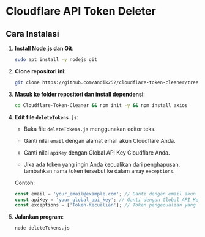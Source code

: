 # Cloudflare API Token Deleter

## Cara Instalasi

1. **Install Node.js dan Git**:
   ```bash
   sudo apt install -y nodejs git
   ```
   
2. **Clone repositori ini**:
   ```bash
   git clone https://github.com/Andik252/cloudflare-token-cleaner/tree/48bdbe45ec4e697bb38fccde5ebfed4d4b71281c/Cloudflare-Token-Cleaner


3. **Masuk ke folder repositori dan install dependensi**:
   ```bash
   cd Cloudflare-Token-Cleaner && npm init -y && npm install axios
   ```

4. **Edit file `deleteTokens.js`**:
   - Buka file `deleteTokens.js` menggunakan editor teks.     
   - Ganti nilai `email` dengan alamat email akun Cloudflare Anda.
     
   - Ganti nilai `apiKey` dengan Global API Key Cloudflare Anda.
     
   - Jika ada token yang ingin Anda kecualikan dari penghapusan, tambahkan nama token tersebut ke dalam array `exceptions`.

   Contoh:
   ```javascript
   const email = 'your_email@example.com'; // Ganti dengan email akun Cloudflare kamu
   const apiKey = 'your_global_api_key'; // Ganti dengan Global API Key Cloudflare kamu
   const exceptions = ['Token-Kecualian']; // Token pengecualian yang tidak akan dihapus Jika ada isi
   ```

5. **Jalankan program**:
   ```bash
   node deleteTokens.js
   ```
